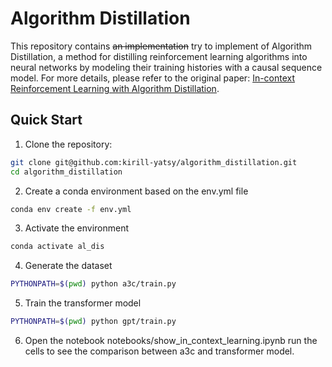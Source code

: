 # Algorithm Distillation

This repository contains ~~an implementation~~ try to implement of Algorithm Distillation, a method for distilling reinforcement learning algorithms into neural networks by modeling their training histories with a causal sequence model. For more details, please refer to the original paper: [In-context Reinforcement Learning with Algorithm Distillation](https://arxiv.org/pdf/2210.14215).

## Quick Start

1. Clone the repository:
```bash
git clone git@github.com:kirill-yatsy/algorithm_distillation.git
cd algorithm_distillation
```
 
2. Create a conda environment based on the env.yml file
```bash
conda env create -f env.yml
```

3. Activate the environment
```bash
conda activate al_dis
```

4. Generate the dataset
```bash
PYTHONPATH=$(pwd) python a3c/train.py
```

5. Train the transformer model
```bash
PYTHONPATH=$(pwd) python gpt/train.py
```

6. Open the notebook notebooks/show_in_context_learning.ipynb run the cells to see the comparison between a3c and transformer model.


